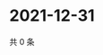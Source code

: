 # 2021-12-31

共 0 条

<!-- BEGIN WEIBO -->
<!-- 最后更新时间 Fri Dec 31 2021 11:13:18 GMT+0800 (China Standard Time) -->

<!-- END WEIBO -->
